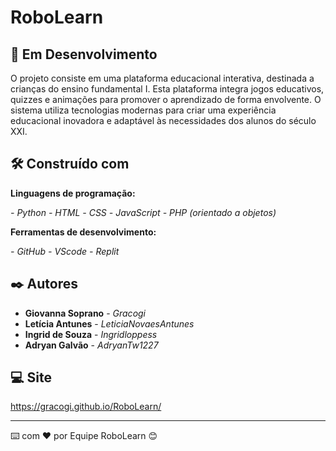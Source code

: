 # RoboLearn

## 🚀 Em Desenvolvimento 

O projeto consiste em uma plataforma educacional interativa, destinada a crianças do ensino fundamental I. Esta plataforma integra jogos educativos, quizzes e animações para promover o aprendizado de forma envolvente. O sistema utiliza tecnologias modernas para criar uma experiência educacional inovadora e adaptável às necessidades dos alunos do século XXI.

## 🛠️ Construído com

**Linguagens de programação:**

*- Python*
*- HTML*
*- CSS*
*- JavaScript*
*- PHP (orientado a objetos)*

**Ferramentas de desenvolvimento:**

*- GitHub*
*- VScode*
*- Replit*

## ✒️ Autores

* **Giovanna Soprano** - *Gracogi* 
* **Letícia Antunes** - *LeticiaNovaesAntunes*
* **Ingrid de Souza** - *Ingridloppess*
* **Adryan Galvão** - *AdryanTw1227*

## 💻 Site

<https://gracogi.github.io/RoboLearn/>

---
⌨️ com ❤️ por Equipe RoboLearn 😊
